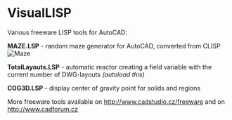 # VisualLISP
Various freeware LISP tools for AutoCAD:

**MAZE.LSP** - random maze generator for AutoCAD, converted from CLISP
![Maze](https://www.cadforum.cz/img/maze.png)

**TotalLayouts.LSP** - automatic reactor creating a field variable with the current number of DWG-layouts *(autoload this)*

**COG3D.LSP** - display center of gravity point for solids and regions


More freeware tools available on http://www.cadstudio.cz/freeware and on http://www.cadforum.cz

